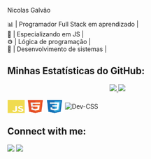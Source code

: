 Nicolas Galvão


📊 | Programador Full Stack em aprendizado | <br>
🚀 | Especializando em JS |<br>
⚙️ | Lógica de programação |<br>
📒 | Desenvolvimento de sistemas |<br>
## Minhas Estatísticas do GitHub:
<div align="center">
  <a href="https://github.com/Bephh">
    <img height="180em" src="https://github-readme-stats.vercel.app/api?username=Bephh&show_icons=true&theme=radical"/>
    <img height="180em" src="https://github-readme-stats.vercel.app/api/top-langs/?username=Bephh&layout=compact&theme=radical"/>
  </a>
  

</div>

<div style="display: inline_block"><br>
  <img align="center" alt="Dev-Js" height="30" width="40" src="https://raw.githubusercontent.com/devicons/devicon/master/icons/javascript/javascript-plain.svg">
  <img align="center" alt="Dev-HTML" height="30" width="40" src="https://raw.githubusercontent.com/devicons/devicon/master/icons/html5/html5-original.svg">
  <img align="center" alt="Dev-CSS" height="30" width="40" src="https://raw.githubusercontent.com/devicons/devicon/master/icons/css3/css3-original.svg">
   <img align="center" alt="Dev-CSS" height="30" width="40" src="https://cdn.jsdelivr.net/gh/devicons/devicon@latest/icons/java/java-original.svg"/>
</div>

## Connect with me:
<div>
  <a href="ncolas.galvao@gmail.com"><img src="https://img.shields.io/badge/-Gmail-%23333?style=for-the-badge&logo=gmail&logoColor=white" target="_blank"></a>
  <a href="https://br.linkedin.com/in/nicolasgalvaob" target="_blank"><img src="https://img.shields.io/badge/-LinkedIn-%230077B5?style=for-the-badge&logo=linkedin&logoColor=white" target="_blank"></a>
</div>


